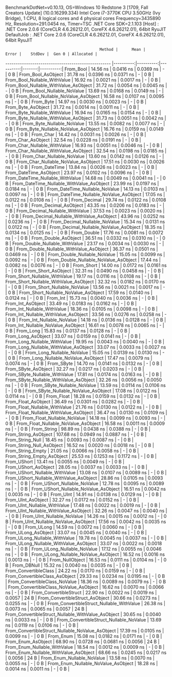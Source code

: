 
BenchmarkDotNet=v0.10.13, OS=Windows 10 Redstone 3 [1709, Fall Creators Update] (10.0.16299.334)
Intel Core i7-3770K CPU 3.50GHz (Ivy Bridge), 1 CPU, 8 logical cores and 4 physical cores
Frequency=3435890 Hz, Resolution=291.0454 ns, Timer=TSC
.NET Core SDK=2.1.103
  [Host]     : .NET Core 2.0.6 (CoreCLR 4.6.26212.01, CoreFX 4.6.26212.01), 64bit RyuJIT
  DefaultJob : .NET Core 2.0.6 (CoreCLR 4.6.26212.01, CoreFX 4.6.26212.01), 64bit RyuJIT


                                             Method |      Mean |     Error |    StdDev |  Gen 0 | Allocated |
--------------------------------------------------- |----------:|----------:|----------:|-------:|----------:|
                                          From_Bool |  14.56 ns | 0.0416 ns | 0.0369 ns |      - |       0 B |
                                 From_Bool_AsObject |  31.78 ns | 0.0396 ns | 0.0371 ns |      - |       0 B |
                       From_Bool_Nullable_WithValue |  16.92 ns | 0.0021 ns | 0.0017 ns |      - |       0 B |
              From_Bool_Nullable_WithValue_AsObject |  31.72 ns | 0.0054 ns | 0.0045 ns |      - |       0 B |
                         From_Bool_Nullable_NoValue |  13.69 ns | 0.0168 ns | 0.0149 ns |      - |       0 B |
                From_Bool_Nullable_NoValue_AsObject |  16.58 ns | 0.0107 ns | 0.0095 ns |      - |       0 B |
                                          From_Byte |  14.97 ns | 0.0030 ns | 0.0023 ns |      - |       0 B |
                                 From_Byte_AsObject |  31.72 ns | 0.0014 ns | 0.0011 ns |      - |       0 B |
                       From_Byte_Nullable_WithValue |  16.94 ns | 0.0165 ns | 0.0154 ns |      - |       0 B |
              From_Byte_Nullable_WithValue_AsObject |  31.73 ns | 0.0051 ns | 0.0042 ns |      - |       0 B |
                         From_Byte_Nullable_NoValue |  13.55 ns | 0.0082 ns | 0.0077 ns |      - |       0 B |
                From_Byte_Nullable_NoValue_AsObject |  16.76 ns | 0.0159 ns | 0.0149 ns |      - |       0 B |
                                          From_Char |  14.42 ns | 0.0031 ns | 0.0026 ns |      - |       0 B |
                                 From_Char_AsObject |  32.54 ns | 0.0228 ns | 0.0191 ns |      - |       0 B |
                       From_Char_Nullable_WithValue |  16.93 ns | 0.0051 ns | 0.0046 ns |      - |       0 B |
              From_Char_Nullable_WithValue_AsObject |  32.54 ns | 0.0198 ns | 0.0185 ns |      - |       0 B |
                         From_Char_Nullable_NoValue |  13.60 ns | 0.0142 ns | 0.0126 ns |      - |       0 B |
                From_Char_Nullable_NoValue_AsObject |  17.51 ns | 0.0030 ns | 0.0026 ns |      - |       0 B |
                                      From_DateTime |  13.84 ns | 0.0026 ns | 0.0023 ns |      - |       0 B |
                             From_DateTime_AsObject |  23.97 ns | 0.0102 ns | 0.0096 ns |      - |       0 B |
                   From_DateTime_Nullable_WithValue |  14.68 ns | 0.0049 ns | 0.0041 ns |      - |       0 B |
          From_DateTime_Nullable_WithValue_AsObject |  23.99 ns | 0.0197 ns | 0.0184 ns |      - |       0 B |
                     From_DateTime_Nullable_NoValue |  14.13 ns | 0.0103 ns | 0.0097 ns |      - |       0 B |
            From_DateTime_Nullable_NoValue_AsObject |  17.05 ns | 0.0122 ns | 0.0108 ns |      - |       0 B |
                                       From_Decimal |  29.74 ns | 0.0122 ns | 0.0108 ns |      - |       0 B |
                              From_Decimal_AsObject |  43.35 ns | 0.0206 ns | 0.0183 ns |      - |       0 B |
                    From_Decimal_Nullable_WithValue |  37.53 ns | 0.0023 ns | 0.0020 ns |      - |       0 B |
           From_Decimal_Nullable_WithValue_AsObject |  43.96 ns | 0.0252 ns | 0.0236 ns |      - |       0 B |
                      From_Decimal_Nullable_NoValue |  15.34 ns | 0.0131 ns | 0.0122 ns |      - |       0 B |
             From_Decimal_Nullable_NoValue_AsObject |  18.35 ns | 0.0134 ns | 0.0125 ns |      - |       0 B |
                                        From_Double |  17.76 ns | 0.0081 ns | 0.0072 ns |      - |       0 B |
                               From_Double_AsObject |  36.51 ns | 0.0332 ns | 0.0310 ns |      - |       0 B |
                     From_Double_Nullable_WithValue |  23.17 ns | 0.0034 ns | 0.0030 ns |      - |       0 B |
            From_Double_Nullable_WithValue_AsObject |  36.37 ns | 0.0501 ns | 0.0469 ns |      - |       0 B |
                       From_Double_Nullable_NoValue |  15.05 ns | 0.0099 ns | 0.0092 ns |      - |       0 B |
              From_Double_Nullable_NoValue_AsObject |  17.44 ns | 0.0082 ns | 0.0076 ns |      - |       0 B |
                                         From_Short |  14.00 ns | 0.0172 ns | 0.0161 ns |      - |       0 B |
                                From_Short_AsObject |  32.31 ns | 0.0490 ns | 0.0458 ns |      - |       0 B |
                      From_Short_Nullable_WithValue |  19.17 ns | 0.0116 ns | 0.0108 ns |      - |       0 B |
             From_Short_Nullable_WithValue_AsObject |  32.32 ns | 0.0182 ns | 0.0170 ns |      - |       0 B |
                        From_Short_Nullable_NoValue |  13.56 ns | 0.0021 ns | 0.0017 ns |      - |       0 B |
               From_Short_Nullable_NoValue_AsObject |  17.59 ns | 0.0140 ns | 0.0124 ns |      - |       0 B |
                                           From_Int |  15.73 ns | 0.0040 ns | 0.0036 ns |      - |       0 B |
                                  From_Int_AsObject |  33.49 ns | 0.0183 ns | 0.0162 ns |      - |       0 B |
                        From_Int_Nullable_WithValue |  18.36 ns | 0.0105 ns | 0.0098 ns |      - |       0 B |
               From_Int_Nullable_WithValue_AsObject |  33.56 ns | 0.0276 ns | 0.0258 ns |      - |       0 B |
                          From_Int_Nullable_NoValue |  14.18 ns | 0.0136 ns | 0.0128 ns |      - |       0 B |
                 From_Int_Nullable_NoValue_AsObject |  16.61 ns | 0.0078 ns | 0.0065 ns |      - |       0 B |
                                          From_Long |  15.83 ns | 0.0137 ns | 0.0128 ns |      - |       0 B |
                                 From_Long_AsObject |  33.07 ns | 0.0159 ns | 0.0141 ns |      - |       0 B |
                       From_Long_Nullable_WithValue |  19.95 ns | 0.0043 ns | 0.0040 ns |      - |       0 B |
              From_Long_Nullable_WithValue_AsObject |  33.07 ns | 0.0033 ns | 0.0027 ns |      - |       0 B |
                         From_Long_Nullable_NoValue |  15.05 ns | 0.0139 ns | 0.0130 ns |      - |       0 B |
                From_Long_Nullable_NoValue_AsObject |  17.47 ns | 0.0079 ns | 0.0074 ns |      - |       0 B |
                                         From_SByte |  14.70 ns | 0.0141 ns | 0.0132 ns |      - |       0 B |
                                From_SByte_AsObject |  32.27 ns | 0.0217 ns | 0.0203 ns |      - |       0 B |
                      From_SByte_Nullable_WithValue |  17.81 ns | 0.0174 ns | 0.0163 ns |      - |       0 B |
             From_SByte_Nullable_WithValue_AsObject |  32.26 ns | 0.0056 ns | 0.0050 ns |      - |       0 B |
                        From_SByte_Nullable_NoValue |  13.59 ns | 0.0114 ns | 0.0106 ns |      - |       0 B |
               From_SByte_Nullable_NoValue_AsObject |  17.08 ns | 0.0122 ns | 0.0114 ns |      - |       0 B |
                                         From_Float |  18.28 ns | 0.0159 ns | 0.0132 ns |      - |       0 B |
                                From_Float_AsObject |  36.49 ns | 0.0301 ns | 0.0282 ns |      - |       0 B |
                      From_Float_Nullable_WithValue |  21.76 ns | 0.0130 ns | 0.0122 ns |      - |       0 B |
             From_Float_Nullable_WithValue_AsObject |  36.47 ns | 0.0130 ns | 0.0109 ns |      - |       0 B |
                        From_Float_Nullable_NoValue |  14.18 ns | 0.0099 ns | 0.0093 ns |      - |       0 B |
               From_Float_Nullable_NoValue_AsObject |  16.58 ns | 0.0011 ns | 0.0009 ns |      - |       0 B |
                                        From_String |  98.89 ns | 0.0438 ns | 0.0388 ns |      - |       0 B |
                               From_String_AsObject | 107.68 ns | 0.0949 ns | 0.0887 ns |      - |       0 B |
                                   From_String_Null |  18.45 ns | 0.0093 ns | 0.0087 ns |      - |       0 B |
                          From_String_Null_AsObject |  16.52 ns | 0.0020 ns | 0.0018 ns |      - |       0 B |
                                  From_String_Empty |  21.05 ns | 0.0066 ns | 0.0058 ns |      - |       0 B |
                         From_String_Empty_AsObject |  25.53 ns | 0.1253 ns | 0.1172 ns |      - |       0 B |
                                        From_UShort |  13.41 ns | 0.0055 ns | 0.0049 ns |      - |       0 B |
                               From_UShort_AsObject |  28.05 ns | 0.0037 ns | 0.0033 ns |      - |       0 B |
                     From_UShort_Nullable_WithValue |  13.08 ns | 0.0107 ns | 0.0089 ns |      - |       0 B |
            From_UShort_Nullable_WithValue_AsObject |  28.86 ns | 0.0105 ns | 0.0093 ns |      - |       0 B |
                       From_UShort_Nullable_NoValue |  12.78 ns | 0.0095 ns | 0.0089 ns |      - |       0 B |
              From_UShort_Nullable_NoValue_AsObject |  16.51 ns | 0.0042 ns | 0.0035 ns |      - |       0 B |
                                          From_UInt |  14.91 ns | 0.0138 ns | 0.0129 ns |      - |       0 B |
                                 From_UInt_AsObject |  32.27 ns | 0.0172 ns | 0.0152 ns |      - |       0 B |
                       From_UInt_Nullable_WithValue |  17.48 ns | 0.0022 ns | 0.0019 ns |      - |       0 B |
              From_UInt_Nullable_WithValue_AsObject |  32.26 ns | 0.0047 ns | 0.0040 ns |      - |       0 B |
                         From_UInt_Nullable_NoValue |  14.26 ns | 0.0015 ns | 0.0012 ns |      - |       0 B |
                From_UInt_Nullable_NoValue_AsObject |  17.56 ns | 0.0042 ns | 0.0035 ns |      - |       0 B |
                                         From_ULong |  14.59 ns | 0.0072 ns | 0.0060 ns |      - |       0 B |
                                From_ULong_AsObject |  33.07 ns | 0.0045 ns | 0.0040 ns |      - |       0 B |
                      From_ULong_Nullable_WithValue |  19.78 ns | 0.0045 ns | 0.0037 ns |      - |       0 B |
             From_ULong_Nullable_WithValue_AsObject |  33.07 ns | 0.0022 ns | 0.0018 ns |      - |       0 B |
                        From_ULong_Nullable_NoValue |  17.12 ns | 0.0055 ns | 0.0046 ns |      - |       0 B |
               From_ULong_Nullable_NoValue_AsObject |  16.52 ns | 0.0016 ns | 0.0013 ns |      - |       0 B |
                                    From_NullObject |  16.53 ns | 0.0111 ns | 0.0104 ns |      - |       0 B |
                                        From_DBNull |  15.32 ns | 0.0040 ns | 0.0035 ns |      - |       0 B |
                              From_ConvertibleClass |  24.22 ns | 0.0170 ns | 0.0159 ns |      - |       0 B |
                     From_ConvertibleClass_AsObject |  29.33 ns | 0.0234 ns | 0.0195 ns |      - |       0 B |
                      From_ConvertibleClass_NoValue |  18.36 ns | 0.0089 ns | 0.0079 ns |      - |       0 B |
             From_ConvertibleClass_NoValue_AsObject |  16.62 ns | 0.0070 ns | 0.0066 ns |      - |       0 B |
                             From_ConvertibleStruct |  22.90 ns | 0.0022 ns | 0.0019 ns | 0.0057 |      24 B |
                    From_ConvertibleStruct_AsObject |  30.66 ns | 0.0273 ns | 0.0255 ns |      - |       0 B |
          From_ConvertibleStruct_Nullable_WithValue |  26.38 ns | 0.0073 ns | 0.0065 ns | 0.0057 |      24 B |
 From_ConvertibleStruct_Nullable_WithValue_AsObject |  30.65 ns | 0.0040 ns | 0.0033 ns |      - |       0 B |
            From_ConvertibleStruct_Nullable_NoValue |  13.69 ns | 0.0119 ns | 0.0106 ns |      - |       0 B |
   From_ConvertibleStruct_Nullable_NoValue_AsObject |  17.39 ns | 0.0105 ns | 0.0099 ns |      - |       0 B |
                                          From_Enum |  15.08 ns | 0.0182 ns | 0.0171 ns |      - |       0 B |
                                 From_Enum_AsObject |  68.90 ns | 0.0728 ns | 0.0681 ns | 0.0056 |      24 B |
                       From_Enum_Nullable_WithValue |  18.54 ns | 0.0012 ns | 0.0009 ns |      - |       0 B |
              From_Enum_Nullable_WithValue_AsObject |  68.66 ns | 0.0245 ns | 0.0217 ns | 0.0056 |      24 B |
                         From_Enum_Nullable_NoValue |  13.58 ns | 0.0070 ns | 0.0055 ns |      - |       0 B |
                From_Enum_Nullable_NoValue_AsObject |  18.28 ns | 0.0014 ns | 0.0011 ns |      - |       0 B |

